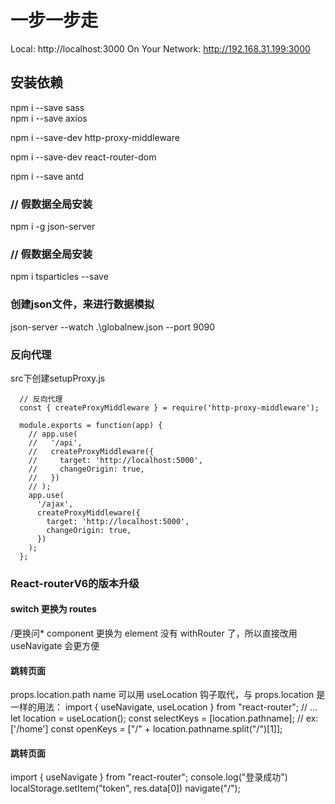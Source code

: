 # 一步一步走

  Local:            http://localhost:3000
  On Your Network:  http://192.168.31.199:3000

## 安装依赖 
npm i --save sass  
npm i --save axios

npm i --save-dev http-proxy-middleware

npm i --save-dev react-router-dom     

npm i --save antd

### // 假数据全局安装
npm i -g json-server

### // 假数据全局安装
<!-- npm i --save react-particles-js -->
npm i tsparticles --save


### 创建json文件，来进行数据模拟
json-server --watch .\globalnew.json --port 9090

### 反向代理
src下创建setupProxy.js
```
  // 反向代理
  const { createProxyMiddleware } = require('http-proxy-middleware');

  module.exports = function(app) {
    // app.use(
    //   '/api',
    //   createProxyMiddleware({
    //     target: 'http://localhost:5000',
    //     changeOrigin: true,
    //   })
    // );
    app.use(
      '/ajax',
      createProxyMiddleware({
        target: 'http://localhost:5000',
        changeOrigin: true,
      })
    );
  };

```

### React-routerV6的版本升级
  ####  switch 更换为 routes
  /更换问*
  component 更换为 element
  没有 withRouter 了，所以直接改用 useNavigate 会更方便
  
  #### 跳转页面
  props.location.path name 可以用 useLocation 钩子取代，与 props.location 是一样的用法：
  import { useNavigate, useLocation } from "react-router";
  // ...
  let location = useLocation();
  const selectKeys = [location.pathname]; // ex: ['/home']
  const openKeys = ["/" + location.pathname.split("/")[1]];

  #### 跳转页面
  import { useNavigate } from "react-router";
  console.log("登录成功")
  localStorage.setItem("token", res.data[0])
  navigate("/");